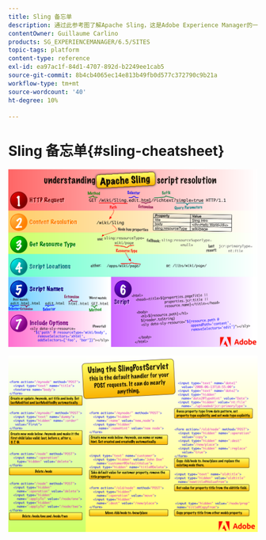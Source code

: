 ```yaml
---
title: Sling 备忘单
description: 通过此参考图了解Apache Sling，这是Adobe Experience Manager的一项基础技术。
contentOwner: Guillaume Carlino
products: SG_EXPERIENCEMANAGER/6.5/SITES
topic-tags: platform
content-type: reference
exl-id: ea97ac1f-84d1-4707-892d-b2249ee1cab5
source-git-commit: 8b4cb4065ec14e813b49fb0d577c372790c9b21a
workflow-type: tm+mt
source-wordcount: '40'
ht-degree: 10%

---
```


# Sling 备忘单{#sling-cheatsheet}

![了解Apache Sling脚本解析。](assets/sling-cheatsheet-01.png)

![使用SlingPostServlet — 这是您的POST请求的默认处理程序；它几乎可以执行任何操作。](assets/sling-cheatsheet-02.png)
